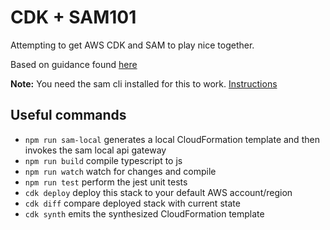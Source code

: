 # CDK + SAM101

Attempting to get AWS CDK and SAM to play nice together.

Based on guidance found [here](https://docs.aws.amazon.com/cdk/latest/guide/sam.html)

**Note:** You need the sam cli installed for this to work. [Instructions](https://docs.aws.amazon.com/serverless-application-model/latest/developerguide/serverless-sam-cli-install.html)

## Useful commands

- `npm run sam-local` generates a local CloudFormation template and then invokes the sam local api gateway
- `npm run build` compile typescript to js
- `npm run watch` watch for changes and compile
- `npm run test` perform the jest unit tests
- `cdk deploy` deploy this stack to your default AWS account/region
- `cdk diff` compare deployed stack with current state
- `cdk synth` emits the synthesized CloudFormation template

